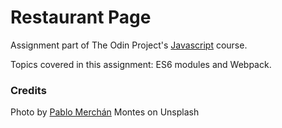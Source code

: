# Restaurant Page

Assignment part of The Odin Project's [Javascript](https://www.theodinproject.com/lessons/restaurant-page) course.

Topics covered in this assignment: ES6 modules and Webpack.

### Credits

Photo by [Pablo Merchán](https://unsplash.com/@pablomerchanm) Montes on Unsplash